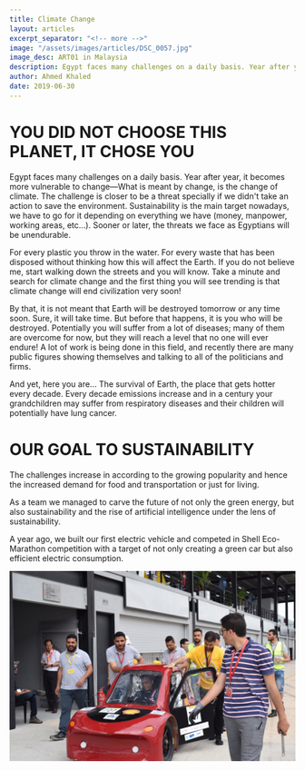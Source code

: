 ```yaml
---
title: Climate Change
layout: articles
excerpt_separator: "<!-- more -->"
image: "/assets/images/articles/DSC_0057.jpg"
image_desc: ART01 in Malaysia
description: Egypt faces many challenges on a daily basis. Year after year, it becomes more vulnerable to change—What is meant by change, is the change of climate.
author: Ahmed Khaled
date: 2019-06-30
---
```


# YOU DID NOT CHOOSE THIS PLANET, IT CHOSE YOU

Egypt faces many challenges on a daily basis. Year after year, it becomes more vulnerable to change—What is meant by change, is the change of climate. <!-- more -->The challenge is closer to be a threat specially if we didn't take an action to save the environment. Sustainability is the main target nowadays, we have to go for it depending on everything we have (money, manpower, working areas, etc...). Sooner or later, the threats we face as Egyptians will be unendurable.

For every plastic you throw in the water. For every waste that has been disposed without thinking how this will affect the Earth. If you do not believe me, start walking down the streets and you will know. Take a minute and search for climate change and the first thing you will see trending is that climate change will end civilization very soon!

By that, it is not meant that Earth will be destroyed tomorrow or any time soon. Sure, it will take time. But before that happens, it is you who will be destroyed. Potentially you will suffer from a lot of diseases; many of them are overcome for now, but they will reach a level that no one will ever endure! A lot of work is being done in this field, and recently there are many public figures showing themselves and talking to all of the politicians and firms.

And yet, here you are... The survival of Earth, the place that gets hotter every decade. Every decade emissions increase and in a century your grandchildren may suffer from respiratory diseases and their children will potentially have lung cancer.

# OUR GOAL TO SUSTAINABILITY

The challenges increase in according to the growing popularity and hence the increased demand for food and transportation or just for living.

As a team we managed to carve the future of not only the green energy, but also sustainability and the rise of artificial intelligence under the lens of sustainability. 

A year ago, we built our first electric vehicle and competed in Shell Eco-Marathon competition with a target of not only creating a green car but also efficient electric consumption.

![Eco Team in Malaysia](/assets/images/articles/DSC_0033.jpg)